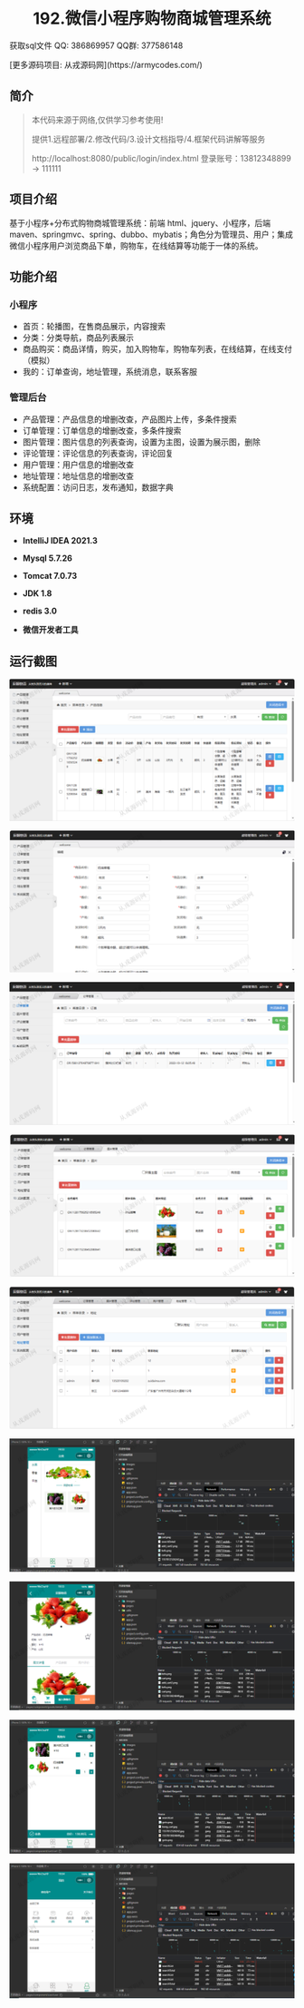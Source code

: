 <p><h1 align="center">192.微信小程序购物商城管理系统</h1></p>

<p> 获取sql文件 QQ: 386869957 QQ群: 377586148 </p>
<p> [更多源码项目: 从戎源码网](https://armycodes.com/) </p>

## 简介

> 本代码来源于网络,仅供学习参考使用!
>
> 提供1.远程部署/2.修改代码/3.设计文档指导/4.框架代码讲解等服务
> 
> http://localhost:8080/public/login/index.html 登录账号：13812348899 -> 111111
> 
>

## 项目介绍
基于小程序+分布式购物商城管理系统：前端 html、jquery、小程序，后端 maven、springmvc、spring、dubbo、mybatis；角色分为管理员、用户；集成微信小程序用户浏览商品下单，购物车，在线结算等功能于一体的系统。

## 功能介绍

### 小程序

- 首页：轮播图，在售商品展示，内容搜索
- 分类：分类导航，商品列表展示
- 商品购买：商品详情，购买，加入购物车，购物车列表，在线结算，在线支付（模拟）
- 我的：订单查询，地址管理，系统消息，联系客服

### 管理后台

- 产品管理：产品信息的增删改查，产品图片上传，多条件搜索
- 订单管理：订单信息的增删改查，多条件搜索
- 图片管理：图片信息的列表查询，设置为主图，设置为展示图，删除
- 评论管理：评论信息的列表查询，评论回复
- 用户管理：用户信息的增删改查
- 地址管理：地址信息的增删改查
- 系统配置：访问日志，发布通知，数据字典

## 环境

- <b>IntelliJ IDEA 2021.3</b>

- <b>Mysql 5.7.26</b>

- <b>Tomcat 7.0.73</b>

- <b>JDK 1.8</b>

- <b>redis 3.0</b>

- <b>微信开发者工具</b>

## 运行截图

![](screenshot/1.png)

![](screenshot/2.png)

![](screenshot/3.png)

![](screenshot/4.png)

![](screenshot/5.png)

![](screenshot/6.png)

![](screenshot/7.png)

![](screenshot/8.png)

![](screenshot/9.png)